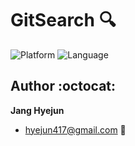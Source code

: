 # GitSearch :mag:
![Platform](https://img.shields.io/badge/platform-iOS-blue.svg)
![Language](https://img.shields.io/badge/Language-Swift-red.svg)

## Author :octocat:
**Jang Hyejun**
- hyejun417@gmail.com :email:
